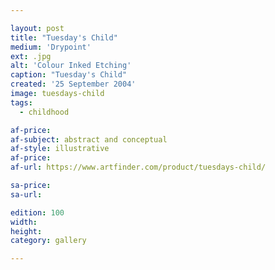 ```yaml
---

layout: post
title: "Tuesday's Child"
medium: 'Drypoint'
ext: .jpg
alt: 'Colour Inked Etching'
caption: "Tuesday's Child"
created: '25 September 2004'
image: tuesdays-child
tags:
  - childhood

af-price:
af-subject: abstract and conceptual
af-style: illustrative
af-price:
af-url: https://www.artfinder.com/product/tuesdays-child/

sa-price:
sa-url:

edition: 100
width:
height:
category: gallery

---
```

